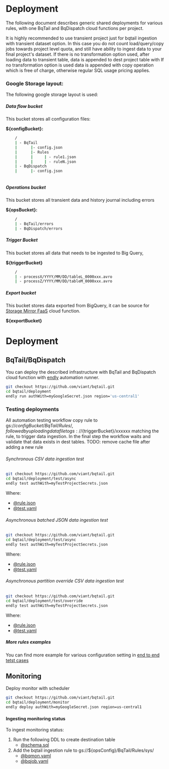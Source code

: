 # Deployment

The following document describes generic shared deployments for various rules, with one
BqTail and BqDispatch cloud functions per project.



It is highly recommended to use transient project just for bqtail ingestion with transient dataset option. 
In this case you do not count load/query/copy jobs towards project level quota, and still have ability
to ingest data to your final project's dataset.
If there is no transformation option used, after loading data to transient table, data is appended to dest project table with 
If no transformation option is used data is appended with copy operation which is free of charge, otherwise
regular SQL usage pricing applies.



### Google Storage layout:

The following google storage layout is used:

##### Data flow bucket

This bucket stores all configuration files:

**${configBucket}:**

```bash
    /
    | - BqTail
    |      |- config.json
    |      |- Rules
    |      |     | - rule1.json
    |      |     | - ruleN.json        
    | - BqDispatch    
    |      |- config.json        
        
```            

##### Operations bucket

This bucket stores all transient data and history journal including errors 

**${opsBucket}:**

```bash
    /
    | - BqTail/errors
    | - BqDispatch/errors
```



##### Trigger Bucket

This bucket stores all data that needs to be ingested to Big Query, 

**${triggerBucket}**


```bash
    /
    | - processX/YYYY/MM/DD/tableL_0000xxx.avro
    | - processZ/YYYY/MM/DD/tableM_0000xxx.avro

```


##### Export bucket

This bucket stores data exported from BigQuery, it can be source for [Storage Mirror FaaS](https://github.com/viant/smirror/) cloud function. 

**${exportBucket}**



# Deployment

## BqTail/BqDispatch

You can deploy the described infrastructure with BqTail and BqDispatch cloud function with [endly](https://github.com/viant/endly/) automation runner.

```bash
git checkout https://github.com/viant/bqtail.git
cd bqtail/deployment
endly run authWith=myGoogleSecret.json region='us-central1'
```


### Testing deployments

All automation testing workflow copy rule to  gs://${configBucket}/BqTail/Rules/, 
followed by uploading data file to gs://${triggerBucket}/xxxxxx matching the rule, to trigger data ingestion.
In the final step the workflow waits and validate that data exists in dest tables.
TODO: remove cache file after adding a new rule


###### Synchronous CSV data ingestion test

```bash
git checkout https://github.com/viant/bqtail.git
cd bqtail/deployment/test/async
endly test authWith=myTestProjectSecrets.json
```
Where:
- [@rule.json](test/sync/rule.json)
- [@test.yaml](test/sync/test.yaml)


###### Asynchronous batched JSON data ingestion test

```bash
git checkout https://github.com/viant/bqtail.git
cd bqtail/deployment/test/async
endly test authWith=myTestProjectSecrets.json
```
Where:
- [@rule.json](test/async/rule.json)
- [@test.yaml](test/async/test.yaml)


###### Asynchronous partition override CSV data ingestion test

```bash
git checkout https://github.com/viant/bqtail.git
cd bqtail/deployment/test/override
endly test authWith=myTestProjectSecrets.json
```

Where:
- [@rule.json](test/override/rule.json)
- [@test.yaml](test/override/test.yaml)



##### More rules examples

You can find more example for various configuration setting in [end to end tetst cases](https://github.com/viant/bqtail/tree/master/e2e)


## Monitoring

Deploy monitor with scheduler

```bash
git checkout https://github.com/viant/bqtail.git
cd bqtail/deployment/monitor
endly deploy authWith=myGoogleSecret.json region=us-central1
```


#### Ingesting monitoring status

To ingest monitoring status:

1. Run the following DDL to create destination table 
    - [@schema.sql](../mon/schema/schema.sql)
2. Add the bqtail ingestion rule to gs://${opsConfig}/BqTail/Rules/sys/
    - [@bqmon.yaml](monitor/rule/bqmon.yaml)
    - [@bqjob.yaml](monitor/rule/bqjob.yaml)


